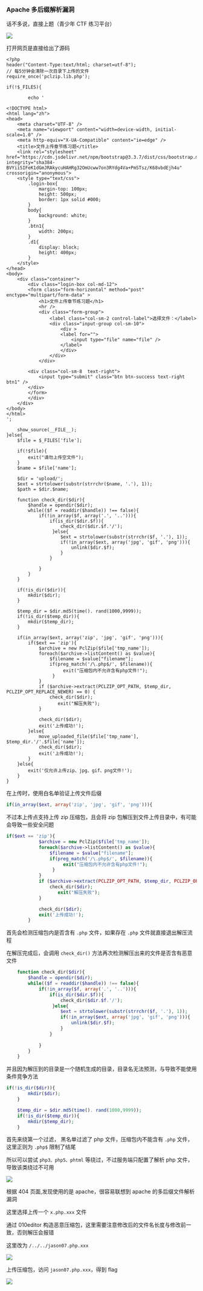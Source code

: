 ### Apache 多后缀解析漏洞

话不多说，直接上题（青少年 CTF 练习平台）

![](https://pic1.imgdb.cn/item/6863fe2c58cb8da5c88589d4.png)

打开网页是直接给出了源码

```php+HTML
<?php
header("Content-Type:text/html; charset=utf-8");
// 每5分钟会清除一次目录下上传的文件
require_once('pclzip.lib.php');

if(!$_FILES){

        echo '

<!DOCTYPE html>
<html lang="zh">
<head>
    <meta charset="UTF-8" />
    <meta name="viewport" content="width=device-width, initial-scale=1.0" />
    <meta http-equiv="X-UA-Compatible" content="ie=edge" />
    <title>文件上传章节练习题</title>
    <link rel="stylesheet" href="https://cdn.jsdelivr.net/npm/bootstrap@3.3.7/dist/css/bootstrap.min.css" integrity="sha384-BVYiiSIFeK1dGmJRAkycuHAHRg32OmUcww7on3RYdg4Va+PmSTsz/K68vbdEjh4u" crossorigin="anonymous">
    <style type="text/css">
        .login-box{
            margin-top: 100px;
            height: 500px;
            border: 1px solid #000;
        }
        body{
            background: white;
        }
        .btn1{
            width: 200px;
        }
        .d1{
            display: block;
            height: 400px;
        }
    </style>
</head>
<body>
    <div class="container">
        <div class="login-box col-md-12">
        <form class="form-horizontal" method="post" enctype="multipart/form-data" >
            <h1>文件上传章节练习题</h1>
            <hr />
            <div class="form-group">
                <label class="col-sm-2 control-label">选择文件：</label>
                <div class="input-group col-sm-10">
                    <div >
                    <label for="">
                        <input type="file" name="file" />
                    </label>
                    </div>
                </div>
            </div>
                
        <div class="col-sm-8  text-right">
            <input type="submit" class="btn btn-success text-right btn1" />
        </div>
        </form>
        </div>
    </div>
</body>
</html>
';

    show_source(__FILE__);
}else{
    $file = $_FILES['file'];

    if(!$file){
        exit("请勿上传空文件");
    }
    $name = $file['name'];

    $dir = 'upload/';
    $ext = strtolower(substr(strrchr($name, '.'), 1));
    $path = $dir.$name;

    function check_dir($dir){
        $handle = opendir($dir);
        while(($f = readdir($handle)) !== false){
            if(!in_array($f, array('.', '..'))){
                if(is_dir($dir.$f)){
                    check_dir($dir.$f.'/');
                 }else{
                    $ext = strtolower(substr(strrchr($f, '.'), 1));
                    if(!in_array($ext, array('jpg', 'gif', 'png'))){
                        unlink($dir.$f);
                    }
                }
            
            }
        }
    }

    if(!is_dir($dir)){
        mkdir($dir);
    }

    $temp_dir = $dir.md5(time(). rand(1000,9999));
    if(!is_dir($temp_dir)){
        mkdir($temp_dir);
    }

    if(in_array($ext, array('zip', 'jpg', 'gif', 'png'))){
        if($ext == 'zip'){
            $archive = new PclZip($file['tmp_name']);
            foreach($archive->listContent() as $value){
                $filename = $value["filename"];
                if(preg_match('/\.php$/', $filename)){
                     exit("压缩包内不允许含有php文件!");
                 }
            }
            if ($archive->extract(PCLZIP_OPT_PATH, $temp_dir, PCLZIP_OPT_REPLACE_NEWER) == 0) {
                check_dir($dir);
                   exit("解压失败");
            }

            check_dir($dir);
            exit('上传成功!');
        }else{
            move_uploaded_file($file['tmp_name'], $temp_dir.'/'.$file['name']);
            check_dir($dir);
            exit('上传成功!');
        }
    }else{
        exit('仅允许上传zip、jpg、gif、png文件!');
    }
}
```

在上传时，使用白名单验证上传文件后缀

```php
if(in_array($ext, array('zip', 'jpg', 'gif', 'png'))){
```

不过本上传点支持上传 zip 压缩包，且会将 zip 包解压到文件上传目录中，有可能会导致一些安全问题

```php
if($ext == 'zip'){
            $archive = new PclZip($file['tmp_name']);
            foreach($archive->listContent() as $value){
                $filename = $value["filename"];
                if(preg_match('/\.php$/', $filename)){
                     exit("压缩包内不允许含有php文件!");
                 }
            }
            if ($archive->extract(PCLZIP_OPT_PATH, $temp_dir, PCLZIP_OPT_REPLACE_NEWER) == 0) {
                check_dir($dir);
                   exit("解压失败");
            }

            check_dir($dir);
            exit('上传成功!');
        }
```

首先会检测压缩包内是否含有 `.php` 文件，如果存在 `.php` 文件就直接退出解压流程

在解压完成后，会调用 `check_dir()` 方法再次检测解压出来的文件是否含有恶意文件

```php
    function check_dir($dir){
        $handle = opendir($dir);
        while(($f = readdir($handle)) !== false){
            if(!in_array($f, array('.', '..'))){
                if(is_dir($dir.$f)){
                    check_dir($dir.$f.'/');
                 }else{
                    $ext = strtolower(substr(strrchr($f, '.'), 1));
                    if(!in_array($ext, array('jpg', 'gif', 'png'))){
                        unlink($dir.$f);
                    }
                }
            
            }
        }
    }
```

并且因为解压到的目录是一个随机生成的目录，目录名无法预测，与导致不能使用条件竞争方法

```php
if(!is_dir($dir)){
        mkdir($dir);
    }

    $temp_dir = $dir.md5(time(). rand(1000,9999));
    if(!is_dir($temp_dir)){
        mkdir($temp_dir);
    }
```

首先来绕第一个过滤， 黑名单过滤了 php 文件，压缩包内不能含有 `.php` 文件，这里正则为 `.php$` 限制了结尾

所以可以尝试 `php3、php5、phtml` 等绕过，不过服务端只配置了解析 php 文件，导致该类绕过不可用

![](https://pic1.imgdb.cn/item/68640ab258cb8da5c885b9ee.png)

根据 404 页面,发现使用的是 apache，很容易联想到 apache 的多后缀文件解析漏洞

这里选择上传一个 `x.php.xxx` 文件

通过 010editor 构造恶意压缩包，这里需要注意修改后的文件名长度与修改前一致，否则解压会报错

这里改为 `/../../jason07.php.xxx`

![](https://pic1.imgdb.cn/item/68640efd58cb8da5c885bcb9.png)

上传压缩包，访问 `jason07.php.xxx`，得到 flag

![](https://pic1.imgdb.cn/item/6864103458cb8da5c885be31.png)